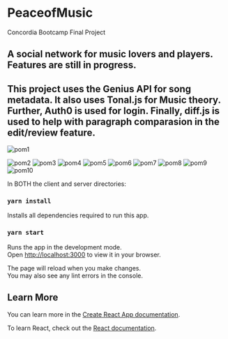 # PeaceofMusic
Concordia Bootcamp Final Project

## A social network for music lovers and players. Features are still in progress.
## This project uses the Genius API for song metadata. It also uses Tonal.js for Music theory. Further, Auth0 is used for login. Finally, diff.js is used to help with paragraph comparasion in the edit/review feature.


![pom1](https://user-images.githubusercontent.com/89666837/220718937-aed6d308-5909-4c00-8334-4335ef14dbbc.png)


![pom2](https://user-images.githubusercontent.com/89666837/220718964-4248ba37-5236-4e9d-9ac5-7e630ac744f3.png)
![pom3](https://user-images.githubusercontent.com/89666837/220718970-2b177c27-5ae9-437b-b797-dcc0bbc1030d.png)
![pom4](https://user-images.githubusercontent.com/89666837/220718989-52c2b390-5619-4ddd-8923-618d5d743277.png)
![pom5](https://user-images.githubusercontent.com/89666837/220719000-b643ecab-93af-44c8-a361-7b6090b46835.png)
![pom6](https://user-images.githubusercontent.com/89666837/220719047-5ae8bc5a-6bd6-4304-a2b2-b28dc7faeec8.png)
![pom7](https://user-images.githubusercontent.com/89666837/220719058-b622cd75-12b3-4580-95a1-c9757e6aafdd.png)
![pom8](https://user-images.githubusercontent.com/89666837/220719073-930f13be-4cdc-4b03-bd79-b75a8936dc46.png)
![pom9](https://user-images.githubusercontent.com/89666837/220719080-76a15903-2140-4d5a-a8cc-19f0ccd6b30e.png)
![pom10](https://user-images.githubusercontent.com/89666837/220719086-c5840973-4bb8-4d5d-8887-d34cfe1f8b2d.png)

In BOTH the client and server directories: 

### `yarn install`

Installs all dependencies required to run this app.

### `yarn start`

Runs the app in the development mode.\
Open [http://localhost:3000](http://localhost:3000) to view it in your browser.

The page will reload when you make changes.\
You may also see any lint errors in the console.



## Learn More

You can learn more in the [Create React App documentation](https://facebook.github.io/create-react-app/docs/getting-started).

To learn React, check out the [React documentation](https://reactjs.org/).

